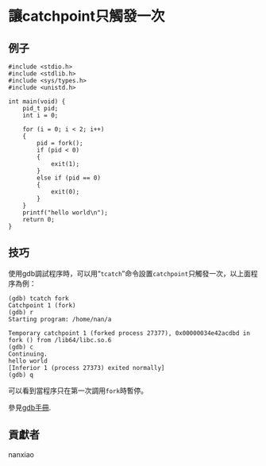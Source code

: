 # 讓catchpoint只觸發一次
## 例子
	#include <stdio.h>
	#include <stdlib.h>
	#include <sys/types.h>
	#include <unistd.h>
	
	int main(void) {
	    pid_t pid;
	    int i = 0;
	
	    for (i = 0; i < 2; i++)
	    {
		    pid = fork();
		    if (pid < 0)
		    {
		        exit(1);
		    }
		    else if (pid == 0)
		    {
		        exit(0);
		    }
	    }
	    printf("hello world\n");
	    return 0;
	}

## 技巧
使用gdb調試程序時，可以用“`tcatch`”命令設置`catchpoint`只觸發一次，以上面程序為例：  

	(gdb) tcatch fork
	Catchpoint 1 (fork)
	(gdb) r
	Starting program: /home/nan/a
	
	Temporary catchpoint 1 (forked process 27377), 0x00000034e42acdbd in fork () from /lib64/libc.so.6
	(gdb) c
	Continuing.
	hello world
	[Inferior 1 (process 27373) exited normally]
	(gdb) q

可以看到當程序只在第一次調用`fork`時暫停。  

參見[gdb手冊](https://sourceware.org/gdb/onlinedocs/gdb/Set-Catchpoints.html).

## 貢獻者

nanxiao
